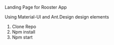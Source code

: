 Landing Page for Rooster App

Using Material-UI and Ant.Design design elements
 
1. Clone Repo
2. Npm install
3. Npm start 

 
 
 
 
